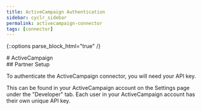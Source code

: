 ```yaml
---
title: ActiveCampaign Authentication
sidebar: cyclr_sidebar
permalink: activecampaign-connector
tags: [connector]
---
```

{::options parse_block_html="true" /}
<section class="card py-5 my-5">
# ActiveCampaign


</section>
<section class="card py-5 my-5">
## Partner Setup

To authenticate the ActiveCampaign connector, you will need your API key.

This can be found in your ActiveCampaign account on the Settings page under the "Developer" tab. Each user in your ActiveCampaign account has their own unique API key.
</section>

